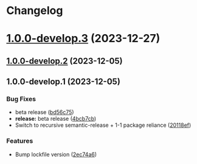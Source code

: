 # Changelog

# [1.0.0-develop.3](https://github.com/Eengineer1/sd-jwt-ts/compare/@eengineer1/sd-jwt-ts-react-native@1.0.0-develop.2...@eengineer1/sd-jwt-ts-react-native@1.0.0-develop.3) (2023-12-27)

## [1.0.0-develop.2](https://github.com/Eengineer1/sd-jwt-ts/compare/@eengineer1/sd-jwt-ts-react-native@1.0.0-develop.1...@eengineer1/sd-jwt-ts-react-native@1.0.0-develop.2) (2023-12-05)

## 1.0.0-develop.1 (2023-12-05)

### Bug Fixes

* beta release ([bd56c75](https://github.com/Eengineer1/sd-jwt-ts/commit/bd56c7573feb37f148764fc6aa64e52dba83110b))
* **release:** beta release ([4bcb7cb](https://github.com/Eengineer1/sd-jwt-ts/commit/4bcb7cb12af9db1beda2e9105750f1bf9e168d69))
* Switch to recursive semantic-release + 1-1 package reliance ([20118ef](https://github.com/Eengineer1/sd-jwt-ts/commit/20118ef3c7627af8f86d40e08a88a8a7eb2e6531))

### Features

* Bump lockfile version ([2ec74a6](https://github.com/Eengineer1/sd-jwt-ts/commit/2ec74a61c6a1feed2288ccedb2bd4c4f2fb27308))
